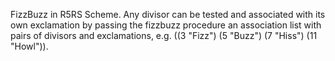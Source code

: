 FizzBuzz in R5RS Scheme. Any divisor can be tested and associated with its own exclamation by passing the fizzbuzz procedure an association list with pairs of divisors and exclamations, e.g. ((3 "Fizz") (5 "Buzz") (7 "Hiss") (11 "Howl")).
